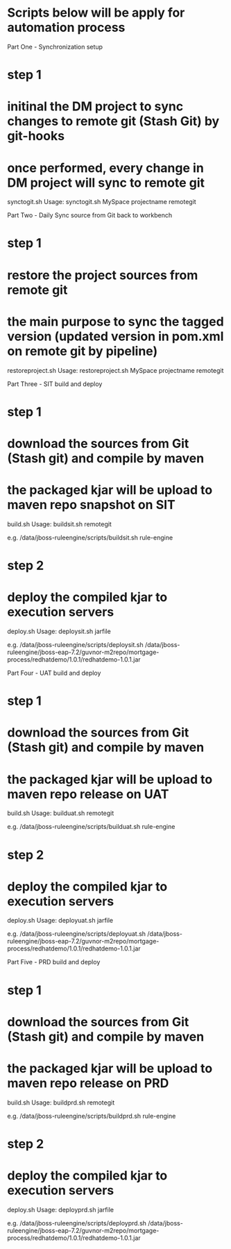 # Scripts below will be apply for automation process

Part One - Synchronization setup

# step 1
# initinal the DM project to sync changes to remote git (Stash Git) by git-hooks
# once performed, every change in DM project will sync to remote git
synctogit.sh
Usage: synctogit.sh MySpace projectname remotegit

Part Two - Daily Sync source from Git back to workbench
# step 1
# restore the project sources from remote git
# the main purpose to sync the tagged version (updated version in pom.xml on remote git by pipeline)
restoreproject.sh
Usage: restoreproject.sh MySpace projectname remotegit

Part Three - SIT build and deploy
# step 1
# download the sources from Git (Stash git) and compile by maven
# the packaged kjar will be upload to maven repo snapshot on SIT
build.sh
Usage: buildsit.sh remotegit

e.g.
/data/jboss-ruleengine/scripts/buildsit.sh rule-engine

# step 2
# deploy the compiled kjar to execution servers
deploy.sh
Usage: deploysit.sh jarfile

e.g.
/data/jboss-ruleengine/scripts/deploysit.sh /data/jboss-ruleengine/jboss-eap-7.2/guvnor-m2repo/mortgage-process/redhatdemo/1.0.1/redhatdemo-1.0.1.jar

Part Four - UAT build and deploy
# step 1
# download the sources from Git (Stash git) and compile by maven
# the packaged kjar will be upload to maven repo release on UAT
build.sh
Usage: builduat.sh remotegit

e.g.
/data/jboss-ruleengine/scripts/builduat.sh rule-engine

# step 2
# deploy the compiled kjar to execution servers
deploy.sh
Usage: deployuat.sh jarfile

e.g.
/data/jboss-ruleengine/scripts/deployuat.sh /data/jboss-ruleengine/jboss-eap-7.2/guvnor-m2repo/mortgage-process/redhatdemo/1.0.1/redhatdemo-1.0.1.jar

Part Five - PRD build and deploy
# step 1
# download the sources from Git (Stash git) and compile by maven
# the packaged kjar will be upload to maven repo release on PRD
build.sh
Usage: buildprd.sh remotegit

e.g.
/data/jboss-ruleengine/scripts/buildprd.sh rule-engine

# step 2
# deploy the compiled kjar to execution servers
deploy.sh
Usage: deployprd.sh jarfile

e.g.
/data/jboss-ruleengine/scripts/deployprd.sh /data/jboss-ruleengine/jboss-eap-7.2/guvnor-m2repo/mortgage-process/redhatdemo/1.0.1/redhatdemo-1.0.1.jar


